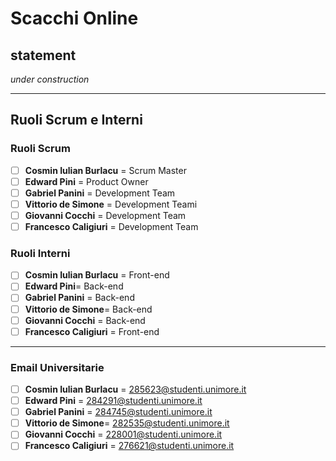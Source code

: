 # Scacchi Online
## statement

*under construction*

----

## Ruoli Scrum e Interni
### Ruoli Scrum

- [ ] **Cosmin Iulian Burlacu** = Scrum Master
- [ ] **Edward Pini** = Product Owner
- [ ] **Gabriel Panini** = Development Team
- [ ] **Vittorio de Simone** = Development Teami
- [ ] **Giovanni Cocchi** = Development Team
- [ ] **Francesco Caligiuri** = Development Team

### Ruoli Interni

- [ ] **Cosmin Iulian Burlacu** = Front-end
- [ ] **Edward Pini**= Back-end
- [ ] **Gabriel Panini** = Back-end
- [ ] **Vittorio de Simone**= Back-end
- [ ] **Giovanni Cocchi** = Back-end
- [ ] **Francesco Caligiuri** = Front-end

----

### Email Universitarie

- [ ] **Cosmin Iulian Burlacu** = [285623@studenti.unimore.it](mailto:285623@studenti.unimore.it) 
- [ ] **Edward Pini** = [284291@studenti.unimore.it](mailto:284291@studenti.unimore.it)
- [ ] **Gabriel Panini** = [284745@studenti.unimore.it](mailto:284745@studenti.unimore.it)
- [ ] **Vittorio de Simone**= [282535@studenti.unimore.it](mailto:282535@studenti.unimore.it)
- [ ] **Giovanni Cocchi** = [228001@studenti.unimore.it](mailto:228001@studenti.unimore.it)
- [ ] **Francesco Caligiuri** = [276621@studenti.unimore.it](mailto:276621@studenti.unimore.it)
